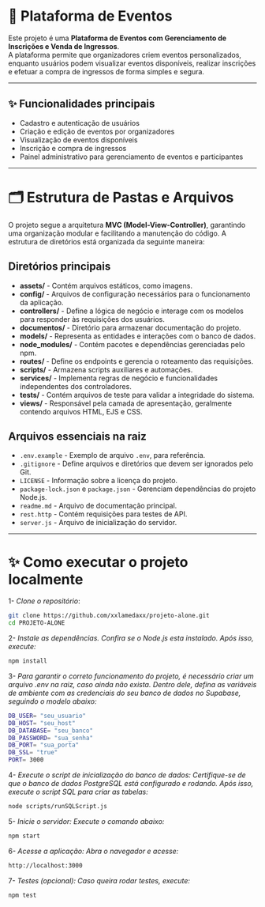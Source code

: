 # 📌 Plataforma de Eventos

Este projeto é uma **Plataforma de Eventos com Gerenciamento de Inscrições e Venda de Ingressos**.  
A plataforma permite que organizadores criem eventos personalizados, enquanto usuários podem visualizar eventos disponíveis, realizar inscrições e efetuar a compra de ingressos de forma simples e segura.

---

## ✨ Funcionalidades principais

- Cadastro e autenticação de usuários
- Criação e edição de eventos por organizadores
- Visualização de eventos disponíveis
- Inscrição e compra de ingressos
- Painel administrativo para gerenciamento de eventos e participantes

---

# 🗂️ Estrutura de Pastas e Arquivos

O projeto segue a arquitetura **MVC (Model-View-Controller)**, garantindo uma organização modular e facilitando a manutenção do código. A estrutura de diretórios está organizada da seguinte maneira:

## Diretórios principais

- **assets/** - Contém arquivos estáticos, como imagens.
- **config/** - Arquivos de configuração necessários para o funcionamento da aplicação.
- **controllers/** - Define a lógica de negócio e interage com os modelos para responder às requisições dos usuários.
- **documentos/** - Diretório para armazenar documentação do projeto.
- **models/** - Representa as entidades e interações com o banco de dados.
- **node_modules/** - Contém pacotes e dependências gerenciadas pelo npm.
- **routes/** - Define os endpoints e gerencia o roteamento das requisições.
- **scripts/** - Armazena scripts auxiliares e automações.
- **services/** - Implementa regras de negócio e funcionalidades independentes dos controladores.
- **tests/** - Contém arquivos de teste para validar a integridade do sistema.
- **views/** - Responsável pela camada de apresentação, geralmente contendo arquivos HTML, EJS e CSS.

## Arquivos essenciais na raiz

- `.env.example` - Exemplo de arquivo `.env`, para referência.
- `.gitignore` - Define arquivos e diretórios que devem ser ignorados pelo Git.
- `LICENSE` - Informação sobre a licença do projeto.
- `package-lock.json` e `package.json` - Gerenciam dependências do projeto Node.js.
- `readme.md` - Arquivo de documentação principal.
- `rest.http` - Contém requisições para testes de API.
- `server.js` - Arquivo de inicialização do servidor.

---

# ✨ Como executar o projeto localmente

1- _Clone o repositório_:

```bash
git clone https://github.com/xxlamedaxx/projeto-alone.git
cd PROJETO-ALONE
```

2- _Instale as dependências. Confira se o Node.js esta instalado. Após isso, execute:_

```bash
npm install
```

3- _Para garantir o correto funcionamento do projeto, é necessário criar um arquivo .env na raiz, caso ainda não exista. Dentro dele, defina as variáveis de ambiente com as credenciais do seu banco de dados no Supabase, seguindo o modelo abaixo:_

```bash
DB_USER= "seu_usuario"
DB_HOST= "seu_host"
DB_DATABASE= "seu_banco"
DB_PASSWORD= "sua_senha"
DB_PORT= "sua_porta"
DB_SSL= "true"
PORT= 3000
```

4- _Execute o script de inicialização do banco de dados: Certifique-se de que o banco de dados PostgreSQL está configurado e rodando. Após isso, execute o script SQL para criar as tabelas:_

```bash
node scripts/runSQLScript.js
```

5- _Inicie o servidor: Execute o comando abaixo:_

```bash
npm start
```

6- _Acesse a aplicação: Abra o navegador e acesse:_

```bash
http://localhost:3000
```

7- _Testes (opcional): Caso queira rodar testes, execute:_

```bash
npm test
```
